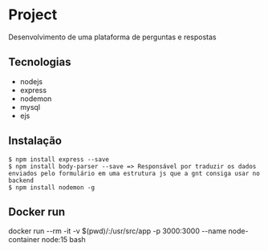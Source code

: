 # Project

Desenvolvimento de uma plataforma de perguntas e respostas

## Tecnologias

- nodejs
- express
- nodemon
- mysql
- ejs

## Instalação 
```
$ npm install express --save
$ npm install body-parser --save => Responsável por traduzir os dados enviados pelo formulário em uma estrutura js que a gnt consiga usar no backend
$ npm install nodemon -g
```

## Docker run
docker run --rm -it -v $(pwd)/:/usr/src/app -p 3000:3000 --name node-container node:15 bash

